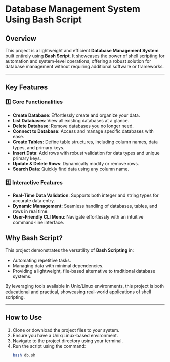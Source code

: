 # Database Management System Using Bash Script

## Overview
This project is a lightweight and efficient **Database Management System** built entirely using **Bash Script**. It showcases the power of shell scripting for automation and system-level operations, offering a robust solution for database management without requiring additional software or frameworks.

---

## Key Features

### 1️⃣ Core Functionalities
- **Create Database**: Effortlessly create and organize your data.
- **List Databases**: View all existing databases at a glance.
- **Delete Database**: Remove databases you no longer need.
- **Connect to Database**: Access and manage specific databases with ease.
- **Create Tables**: Define table structures, including column names, data types, and primary keys.
- **Insert Data**: Add rows with robust validation for data types and unique primary keys.
- **Update & Delete Rows**: Dynamically modify or remove rows.
- **Search Data**: Quickly find data using any column name.

### 2️⃣ Interactive Features
- **Real-Time Data Validation**: Supports both integer and string types for accurate data entry.
- **Dynamic Management**: Seamless handling of databases, tables, and rows in real time.
- **User-Friendly CLI Menu**: Navigate effortlessly with an intuitive command-line interface.


## Why Bash Script?
This project demonstrates the versatility of **Bash Scripting** in:
- Automating repetitive tasks.
- Managing data with minimal dependencies.
- Providing a lightweight, file-based alternative to traditional database systems.

By leveraging tools available in Unix/Linux environments, this project is both educational and practical, showcasing real-world applications of shell scripting.

---

## How to Use
1. Clone or download the project files to your system.
2. Ensure you have a Unix/Linux-based environment.
3. Navigate to the project directory using your terminal.
4. Run the script using the command:
   ```bash
   bash db.sh
